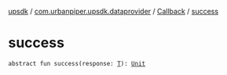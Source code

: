 [upsdk](../../index.md) / [com.urbanpiper.upsdk.dataprovider](../index.md) / [Callback](index.md) / [success](./success.md)

# success

`abstract fun success(response: `[`T`](index.md#T)`): `[`Unit`](https://kotlinlang.org/api/latest/jvm/stdlib/kotlin/-unit/index.html)